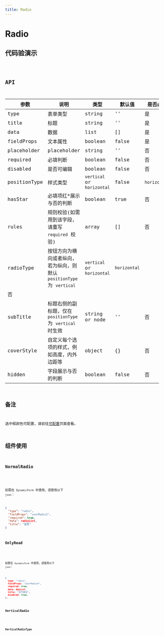 ```yaml
---
title: Radio
---
```


# Radio

## 代码验演示

<code src="./demo/index.tsx" />

## API

| 参数         | 说明                                                                  | 类型                       | 默认值       | 是否必填     |
| ------------ | --------------------------------------------------------------------- | -------------------------- | ------------ | ------------ |
| type         | 表单类型                                                              | string                     | ''           | 是           |
| title        | 标题                                                                  | string                     | ''           | 是           |
| data         | 数据                                                                  | list                       | []           | 是           |
| fieldProps   | 文本属性                                                              | boolean                    | false        | 是           |
| placeholder  | placeholder                                                           | string                     | ''           | 否           |
| required     | 必填判断                                                              | boolean                    | false        | 否           |
| disabled     | 是否可编辑                                                            | boolean                    | false        | 否           |
| positionType | 样式类型                                                              | `vertical` or `horizontal` | false        | `horizontal` |
| hasStar      | 必填项红\*展示与否的判断                                              | boolean                    | true         | 否           |
| rules        | 规则校验(如需用到该字段，请重写 `required` 校验)                      | array                      | []           | 否           |
| radioType    | 按钮方向为横向或者纵向，若为纵向，则默认 `positionType` 为 `vertical` | `vertical` or `horizontal` | `horizontal` |
| 否           |
| subTitle     | 标题右侧的副标题，仅在 `positionType` 为 `vertical` 时生效            | string or node             | ''           | 否           |
| coverStyle   | 自定义每个选项的样式，例如高度，内外边距等                            | object                     | {}           | 否           |
| hidden       | 字段展示与否的判断                                                    | boolean                    | false        | 否           |

## 备注

选中框颜色可配置，请前往[可配置](https://dform.alitajs.com/setting)页面查看。

## 组件使用

### NormalRadio

<code src="./demo/normalRadio.tsx" />

如需在 `DynamicForm` 中使用，请使用以下 `json`：

```json
{
  "type": "radio",
  "fieldProps": "userRadio1",
  "required": true,
  "data": radioList,
  "title": "发票"
}
```

### OnlyRead

<code src="./demo/onlyRead.tsx" />

如需在 `DynamicForm` 中使用，请使用以下 `json`：

```json
{
  type: "radio",
  fieldProps: "userRadio4",
  required: true,
  data: dayList,
  title: "天气情况",
  disabled: true,
},
```

### VerticalRadio

<code src="./demo/verticalRadio.tsx" />

### VerticalRadioType

<code src="./demo/verticalRadioType.tsx" />
